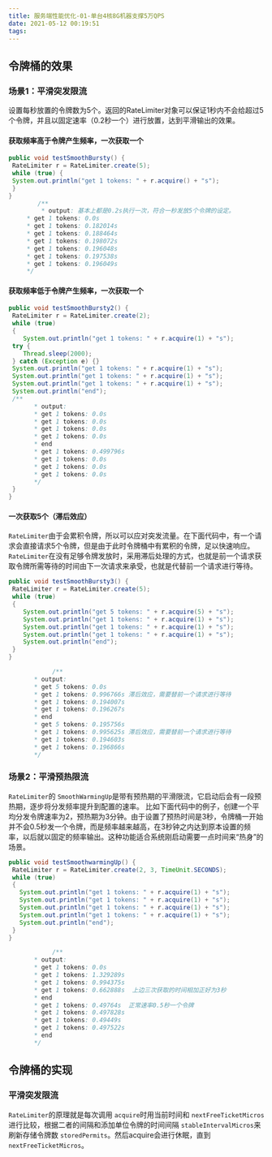 ```yaml
---
title: 服务端性能优化-01-单台4核8G机器支撑5万QPS
date: 2021-05-12 00:19:51
tags:
---
```




## 令牌桶的效果

### 场景1：平滑突发限流

设置每秒放置的令牌数为5个。返回的RateLimiter对象可以保证1秒内不会给超过5个令牌，并且以固定速率（0.2秒一个）进行放置，达到平滑输出的效果。

#### 获取频率高于令牌产生频率，一次获取一个

```java
public void testSmoothBursty() {
 RateLimiter r = RateLimiter.create(5);
 while (true) {
 System.out.println("get 1 tokens: " + r.acquire() + "s");
 }
}
		/**
		 * output: 基本上都是0.2s执行一次，符合一秒发放5个令牌的设定。
     * get 1 tokens: 0.0s 
     * get 1 tokens: 0.182014s
     * get 1 tokens: 0.188464s
     * get 1 tokens: 0.198072s
     * get 1 tokens: 0.196048s
     * get 1 tokens: 0.197538s
     * get 1 tokens: 0.196049s
     */
```

#### 获取频率低于令牌产生频率，一次获取一个

```java
public void testSmoothBursty2() {
 RateLimiter r = RateLimiter.create(2);
 while (true)
 {
    System.out.println("get 1 tokens: " + r.acquire(1) + "s");
 try {
    Thread.sleep(2000);
 } catch (Exception e) {}
 System.out.println("get 1 tokens: " + r.acquire(1) + "s");
 System.out.println("get 1 tokens: " + r.acquire(1) + "s");
 System.out.println("get 1 tokens: " + r.acquire(1) + "s");
 System.out.println("end");
 /**
       * output:
       * get 1 tokens: 0.0s
       * get 1 tokens: 0.0s
       * get 1 tokens: 0.0s
       * get 1 tokens: 0.0s
       * end
       * get 1 tokens: 0.499796s
       * get 1 tokens: 0.0s
       * get 1 tokens: 0.0s
       * get 1 tokens: 0.0s
       */
 }
}
```



#### 一次获取5个（滞后效应）

`RateLimiter`由于会累积令牌，所以可以应对突发流量。在下面代码中，有一个请求会直接请求5个令牌，但是由于此时令牌桶中有累积的令牌，足以快速响应。 `RateLimiter`在没有足够令牌发放时，采用滞后处理的方式，也就是前一个请求获取令牌所需等待的时间由下一次请求来承受，也就是代替前一个请求进行等待。

```java
public void testSmoothBursty3() {
 RateLimiter r = RateLimiter.create(5);
 while (true)
 {
    System.out.println("get 5 tokens: " + r.acquire(5) + "s");
    System.out.println("get 1 tokens: " + r.acquire(1) + "s");
    System.out.println("get 1 tokens: " + r.acquire(1) + "s");
    System.out.println("get 1 tokens: " + r.acquire(1) + "s");
    System.out.println("end");
 }
}

 			/**
       * output:
       * get 5 tokens: 0.0s
       * get 1 tokens: 0.996766s 滞后效应，需要替前一个请求进行等待
       * get 1 tokens: 0.194007s
       * get 1 tokens: 0.196267s
       * end
       * get 5 tokens: 0.195756s
       * get 1 tokens: 0.995625s 滞后效应，需要替前一个请求进行等待
       * get 1 tokens: 0.194603s
       * get 1 tokens: 0.196866s
       */
```

### 场景2：平滑预热限流

`RateLimiter`的 `SmoothWarmingUp`是带有预热期的平滑限流，它启动后会有一段预热期，逐步将分发频率提升到配置的速率。 比如下面代码中的例子，创建一个平均分发令牌速率为2，预热期为3分钟。由于设置了预热时间是3秒，令牌桶一开始并不会0.5秒发一个令牌，而是频率越来越高，在3秒钟之内达到原本设置的频率，以后就以固定的频率输出。这种功能适合系统刚启动需要一点时间来“热身”的场景。

```java
public void testSmoothwarmingUp() {
 RateLimiter r = RateLimiter.create(2, 3, TimeUnit.SECONDS);
 while (true)
 {
   System.out.println("get 1 tokens: " + r.acquire(1) + "s");
   System.out.println("get 1 tokens: " + r.acquire(1) + "s");
   System.out.println("get 1 tokens: " + r.acquire(1) + "s");
   System.out.println("get 1 tokens: " + r.acquire(1) + "s");
   System.out.println("end");
 }
}

 			/**
       * output:
       * get 1 tokens: 0.0s
       * get 1 tokens: 1.329289s
       * get 1 tokens: 0.994375s
       * get 1 tokens: 0.662888s  上边三次获取的时间相加正好为3秒
       * end
       * get 1 tokens: 0.49764s  正常速率0.5秒一个令牌
       * get 1 tokens: 0.497828s
       * get 1 tokens: 0.49449s
       * get 1 tokens: 0.497522s
       * end
       */
```



## 令牌桶的实现

### 平滑突发限流

`RateLimiter`的原理就是每次调用 `acquire`时用当前时间和 `nextFreeTicketMicros`进行比较，根据二者的间隔和添加单位令牌的时间间隔 `stableIntervalMicros`来刷新存储令牌数 `storedPermits`。然后acquire会进行休眠，直到 `nextFreeTicketMicros`。
